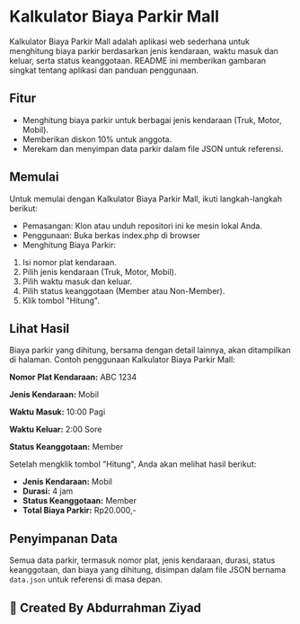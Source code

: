 # Kalkulator Biaya Parkir Mall

Kalkulator Biaya Parkir Mall adalah aplikasi web sederhana untuk menghitung biaya parkir berdasarkan jenis kendaraan, waktu masuk dan keluar, serta status keanggotaan. README ini memberikan gambaran singkat tentang aplikasi dan panduan penggunaan.

## Fitur

- Menghitung biaya parkir untuk berbagai jenis kendaraan (Truk, Motor, Mobil).
- Memberikan diskon 10% untuk anggota.
- Merekam dan menyimpan data parkir dalam file JSON untuk referensi.

## Memulai

Untuk memulai dengan Kalkulator Biaya Parkir Mall, ikuti langkah-langkah berikut:

- Pemasangan: Klon atau unduh repositori ini ke mesin lokal Anda.
- Penggunaan: Buka berkas index.php di browser
- Menghitung Biaya Parkir:

1. Isi nomor plat kendaraan.
2. Pilih jenis kendaraan (Truk, Motor, Mobil).
3. Pilih waktu masuk dan keluar.
4. Pilih status keanggotaan (Member atau Non-Member).
5. Klik tombol "Hitung".

## Lihat Hasil

Biaya parkir yang dihitung, bersama dengan detail lainnya, akan ditampilkan di halaman. Contoh penggunaan Kalkulator Biaya Parkir Mall:

**Nomor Plat Kendaraan:** ABC 1234

**Jenis Kendaraan:** Mobil

**Waktu Masuk:** 10:00 Pagi

**Waktu Keluar:** 2:00 Sore

**Status Keanggotaan:** Member

Setelah mengklik tombol "Hitung", Anda akan melihat hasil berikut:

- **Jenis Kendaraan:** Mobil
- **Durasi:** 4 jam
- **Status Keanggotaan:** Member
- **Total Biaya Parkir:** Rp20.000,-

## Penyimpanan Data

Semua data parkir, termasuk nomor plat, jenis kendaraan, durasi, status keanggotaan, dan biaya yang dihitung, disimpan dalam file JSON bernama `data.json` untuk referensi di masa depan.

## 🚀 Created By Abdurrahman Ziyad
